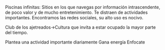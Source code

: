 Piscinas infinitas: Sitios en los que navegas por información intrascendente, de poco valor y de mucho entretenimiento. Te distraen de actividades importantes. Encontramos las redes sociales, su alto uso es nocivo.

Club de los ajetreados->Cultura que invita a estar ocupado la mayor parte del tiempo.

Plantea una actividad importante diariamente
Gana energía
Enfocate